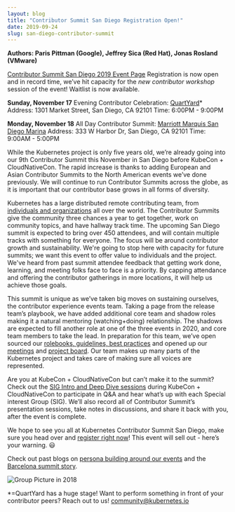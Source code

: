 ```yaml
---
layout: blog
title: "Contributor Summit San Diego Registration Open!"
date: 2019-09-24
slug: san-diego-contributor-summit
---
```


**Authors: Paris Pittman (Google), Jeffrey Sica (Red Hat), Jonas Rosland (VMware)**



[Contributor Summit San Diego 2019 Event Page]
Registration is now open and in record time, we’ve hit capacity for the
*new contributor workshop* session of the event! Waitlist is now available.

**Sunday, November 17**
Evening Contributor Celebration:
[QuartYard]*
Address: 1301 Market Street, San Diego, CA 92101
Time: 6:00PM - 9:00PM

**Monday, November 18**
All Day Contributor Summit:
[Marriott Marquis San Diego Marina]
Address: 333 W Harbor Dr, San Diego, CA 92101
Time: 9:00AM - 5:00PM


While the Kubernetes project is only five years old, we’re already going into our
9th Contributor Summit this November in San Diego before KubeCon + CloudNativeCon.
The rapid increase is thanks to adding European and Asian Contributor Summits to
the North American events we’ve done previously. We will continue to run Contributor
Summits across the globe, as it is important that our contributor base grows in
all forms of diversity.

Kubernetes has a large distributed remote contributing team, from [individuals and
organizations] all over the world. The Contributor Summits give the community three
chances a year to get together, work on community topics, and have hallway track
time. The upcoming San Diego summit is expected to bring over 450 attendees, and
will contain multiple tracks with something for everyone. The focus will be around
contributor growth and sustainability. We're going to stop here with capacity for
future summits; we want this event to offer value to individuals and the project.
We've heard from past summit attendee feedback that getting work done, learning,
and meeting folks face to face is a priority. By capping attendance and offering
the contributor gatherings in more locations, it will help us achieve those goals.

This summit is unique as we’ve taken big moves on sustaining ourselves, the
contributor experience events team. Taking a page from the release team’s playbook,
we have added additional core team and shadow roles making it a natural mentoring
(watching+doing) relationship. The shadows are expected to fill another role at
one of the three events in 2020, and core team members to take the lead.
In preparation for this team, we’ve open sourced our [rolebooks, guidelines,
best practices] and opened up our [meetings] and [project board]. Our team makes up
many parts of the Kubernetes project and takes care of making sure all voices
are represented.

Are you at KubeCon + CloudNativeCon but can’t make it to the summit? Check out
the [SIG Intro and Deep Dive sessions] during KubeCon + CloudNativeCon to
participate in Q&A and hear what’s up with each Special interest Group (SIG).
We’ll also record all of Contributor Summit’s presentation sessions, take notes
in discussions, and share it back with you, after the event is complete.

We hope to see you all at Kubernetes Contributor Summit San Diego, make sure you
head over and [register right now]! This event will sell out - here’s your warning.
:smiley:

Check out past blogs on [persona building around our events] and the [Barcelona summit story].

![Group Picture in 2018](/images/blog/2019-09-24-san-diego-contributor-summit/IMG_2588.JPG)

*=QuartYard has a huge stage! Want to perform something in front of your contributor peers? Reach out to us! community@kubernetes.io



[Contributor Summit San Diego 2019 Event Page]: https://events.linuxfoundation.org/events/kubernetes-contributor-summit-north-america-2019/
[QuartYard]: https://quartyardsd.com/
[Marriott Marquis San Diego Marina]: https://www.marriott.com/hotels/travel/sandt-marriott-marquis-san-diego-marina/?scid=bb1a189a-fec3-4d19-a255-54ba596febe2
[individuals and organizations]: https://k8s.devstats.cncf.io/d/8/company-statistics-by-repository-group?orgId=1&var-period=y&var-metric=contributions&var-repogroup_name=All&var-companies=All
[rolebooks, guidelines, best practices]: https://github.com/kubernetes/community/tree/master/events/events-team
[meetings]: https://docs.google.com/document/d/1oLXv5_rM4f645jlXym_Vd7AUq7x6DV-O87E6tcW1sjU/edit?usp=sharing
[project board]: https://github.com/orgs/kubernetes/projects/21
[SIG Intro and Deep Dive sessions]: https://kccncna19.sched.com/overview/type/Maintainer+Track+Sessions?iframe=yes
[register right now]: https://events.linuxfoundation.org/events/kubernetes-contributor-summit-north-america-2019/
[persona building around our events]: https://kubernetes.io/blog/2019/03/20/a-look-back-and-whats-in-store-for-kubernetes-contributor-summits/
[Barcelona summit story]: https://kubernetes.io/blog/2019/06/25/recap-of-kubernetes-contributor-summit-barcelona-2019/
